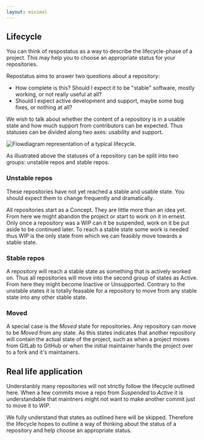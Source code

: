 ```yaml
---
layout: minimal
---
```


## Lifecycle

You can think of respostatus as a way to describe the lifecycle-phase of a project. This may help you to choose an appropriate status for your repositories.

Repostatus aims to answer two questions about a repository:

* How complete is this? Should I expect it to be "stable" software, mostly working, or not really useful at all?
* Should I expect active development and support, maybe some bug fixes, or nothing at all?

We wish to talk about whether the content of a repository is in a usable state and how much support from contributors can be expected. Thus statuses can be divided along two axes: usability and support.

![Flowdiagram representation of a typical lifecycle.](/images/lifecycle.png)

As illustrated above the statuses of a repository can be split into two groups: unstable repos and stable repos.

### Unstable repos

These repositories have not yet reached a stable and usable state. You should expect them to change frequently and dramatically.

All repositories start as a Concept. They are little more than an idea yet. From here we might abandon the project or start to work on it in ernest. Only once a repository was a WIP can it be suspended, work on it be put aside to be continued later. To reach a stable state some work is needed thus WIP is the only state from which we can feasibly move towards a stable state.

### Stable repos

A repository will reach a stable state as something that is actively worked on. Thus all repositories will move into the second group of states as Active. From here they might become Inactive or Unsupported. Contrary to the unstable states it is totally feasable for a repository to move from any stable state into any other stable state.

### Moved

A special case is the *Moved* state for repositories. Any repository can move to be *Moved* from any state. As this states indicates that another repository will contain the actual state of the project, such as when a project moves from GitLab to GitHub or when the initial maintainer hands the project over to a fork and it's maintainers.

## Real life application

Understanbly many repositories will not strictly follow the lifecycle outlined here. When a few commits move a repo from *Suspended* to *Active* it is understandable that maintners might not want to make another commit just to move it to *WIP*.

We fully understand that states as outlined here will be skipped. Therefore the lifecycle hopes to outline a way of thinking about the status of a repository and help choose an appropriate status.
